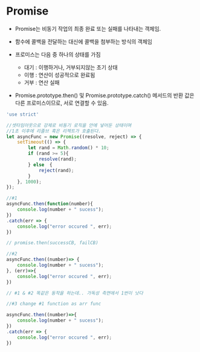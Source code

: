 # Promise

- Promise는 비동기 작업의 최종 완료 또는 실패를 나타내는 객체임.
- 함수에 콜백을 전달하는 대신에 콜백을 첨부하는 방식의 객체임

- 프로미스는 다음 중 하나의 상태를 가짐
    - 대기 : 이행하거나, 거부되지않는 초기 상태
    - 이행 : 연산이 성공적으로 완료됨
    - 거부 : 연산 실패
- Promise.prototype.then() 및 Promise.prototype.catch() 메서드의 반환 값은 다른 프로미스이므로, 서로 연결할 수 있음.

```js
'use strict'

//셋타임아웃으로 강제로 비동기 로직을 안에 넣어둔 상태이며
//1초 이후에 리졸브 혹은 리젝트가 호출된다.
let asyncFunc = new Promise((resolve, reject) => {
    setTimeout(() => {
        let rand = Math.random() * 10;
        if (rand >= 5){
            resolve(rand);
        } else  {
            reject(rand);
        }
    }, 1000);
});

//#1
asyncFunc.then(function(number){
    console.log(number + " sucess");
})
.catch(err => {
    console.log("error occured ", err);
})

// promise.then(successCB, failCB)

//#2
asyncFunc.then((number)=> {
    console.log(number + " sucess");
}, (err)=>{
    console.log("error occured ", err);
})

// #1 & #2 똑같은 동작을 하는데.. 가독성 측면에서 1번이 낫다

//#3 change #1 function as arr func

asyncFunc.then((number)=>{
    console.log(number + " sucess");
})
.catch(err => {
    console.log("error occured ", err);
})

```